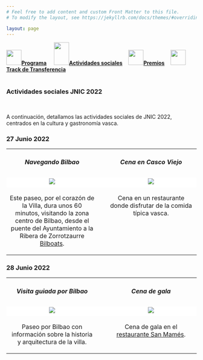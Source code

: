 ```yaml
---
# Feel free to add content and custom Front Matter to this file.
# To modify the layout, see https://jekyllrb.com/docs/themes/#overriding-theme-defaults

layout: page
---
```


<!--
__[Programa]({{site.url}}/programa)__ / [Actividades Sociales]({{site.url}}/actividades-sociales) / [Premios JNIC 2021]({{site.url}}/premios) / [Track de transferencia]({{site.url}}/track-transferencia)
-->
<div class="text-center">
<a href="{{site.url}}/programa"><img src="{{site.url}}/images/IcoPrograma.jpg" class="img-circle" 	width="40" height="40"><strong>Programa</strong></a> &nbsp;&nbsp;&nbsp;
<a href="{{site.url}}/actividades-sociales"><img src="{{site.url}}/images/IcoActividades.jpg" class="img-circle" 	width="40" height="60"><strong>Actividades sociales</strong></a>&nbsp;&nbsp;&nbsp;
<a href="{{site.url}}/premios"><img src="{{site.url}}/images/IcoPremios.jpg" class="img-circle" 	width="40" height="40"><strong>Premios</strong></a>&nbsp;&nbsp;&nbsp;
<a href="{{site.url}}/track-transferencia" class=""><img src="{{site.url}}/images/IcoTrackTX.jpg" class="img-circle" 	width="40" height="40"><strong>Track de Transferencia</strong></a>
</div><br>

### __Actividades sociales JNIC 2022__
<br>


A continuación, detallamos las actividades sociales de JNIC 2022, centrados en la cultura y gastronomía vasca.

### 27 Junio 2022
<div class="container">
  <table style="width: 100%; border: 0">
   <tr style="vertical-align: top;">
    <td style="width: 49%; text-align: center;">
     <h5 style="text-align:center">Navegando Bilbao</h5>
    </td>
    <td style="width: 2%;">&nbsp;</td>
    <td style="width: 49%; text-align: center;">
     <h5 style="text-align:center">Cena en Casco Viejo</h5>
    </td>
  </tr>
  <tr style="vertical-align: top;">
    <td style="background: #fff; width: 49%; text-align: center;">
      <img src="{{site.url}}/images/actividades/bilboats.jpg"/>
    </td>
    <td style="background: #fff; width: 2%;">&nbsp;</td>
    <td style="background: #fff; width: 49%; text-align: center;">
      <img src="{{site.url}}/images/actividades/cascoviejo.jpg"/>
    </td>
   </tr>
   <tr style="vertical-align: top;">
    <td style="width: 49%; text-align: center;">
      <p style="text-align:center"> Este paseo, por el corazón de la Villa, dura unos 60 minutos, visitando la zona centro de Bilbao, desde el puente del Ayuntamiento a la Ribera de Zorrotzaurre <a href="https://www.bilboats.com/navegando-bilbao/" target="_blank">Bilboats</a>.</p>
    </td>
    <td style="width: 2%;">&nbsp;</td>
    <td style="width: 49%; text-align: center;">
      <p style="text-align:center"> Cena en un restaurante donde disfrutar de la comida típica vasca.</p>
    </td>
   </tr>
 </table>
</div>

### 28 Junio 2022
 
<div class="container">
 <table style="width: 100%; border: 0">
   <tr style="vertical-align: top;">
    <td style="width: 49%; text-align: center;">
     <h5 style="text-align:center">Visita guiada por Bilbao</h5>
    </td>
    <td style="width: 2%;">&nbsp;</td>
    <td style="width: 49%; text-align: center;">
     <h5 style="text-align:center">Cena de gala</h5>
    </td>
  </tr>
  <tr style="vertical-align: top;">
    <td style="background: #fff; width: 49%; text-align: center;">
      <img src="{{site.url}}/images/actividades/guiadabilbao.jpg"/>
    </td>
    <td style="background: #fff; width: 2%;">&nbsp;</td>
    <td style="background: #fff; width: 49%; text-align: center;">
      <img src="{{site.url}}/images/actividades/sanmames.jpg"/>
    </td>
   </tr>
   <tr style="vertical-align: top;">
    <td style="width: 49%; text-align: center;">
      <p style="text-align:center"> Paseo por Bilbao con información sobre la historia y arquitectura de la villa.</p>
    </td>
    <td style="width: 2%;">&nbsp;</td>
    <td style="width: 49%; text-align: center;">
      <p style="text-align:center">Cena de gala en el <a href="https://www.sanmamesjatetxea.com/es/" target="_blank"> restaurante San Mamés</a>.</p>
    </td>
   </tr>
 </table>
</div>
